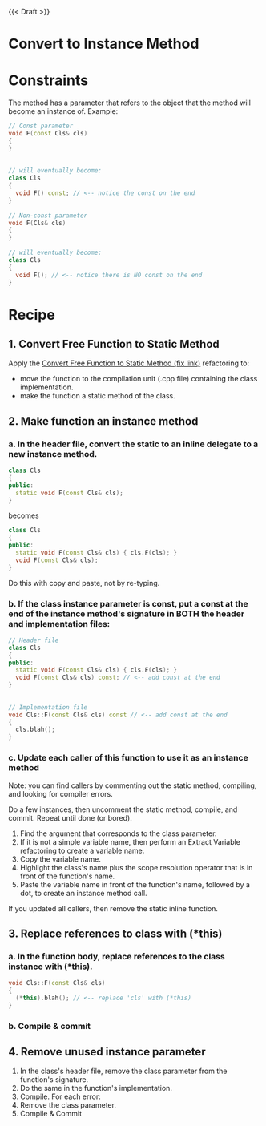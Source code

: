{{< Draft >}}

# Convert to Instance Method

# Constraints

The method has a parameter that refers to the object that the method will become an instance of. Example:

``` cpp
// Const parameter
void F(const Cls& cls)
{
}
 
 
// will eventually become:
class Cls
{
  void F() const; // <-- notice the const on the end
}
 
// Non-const parameter
void F(Cls& cls)
{
}
 
// will eventually become:
class Cls
{
  void F(); // <-- notice there is NO const on the end
}
```

# Recipe

## 1. Convert Free Function to Static Method

Apply the [Convert Free Function to Static Method (fix link)](#) refactoring to:
* move the function to the compilation unit (.cpp file) containing the class implementation.
* make the function a static method of the class.

## 2. Make function an instance method

### a. In the header file, convert the static to an inline delegate to a new instance method.

``` cpp
class Cls
{
public:
  static void F(const Cls& cls);
}
```

becomes

``` cpp
class Cls
{
public:
  static void F(const Cls& cls) { cls.F(cls); }
  void F(const Cls& cls);
}
```

Do this with copy and paste, not by re-typing.

### b. If the class instance parameter is const, put a const at the end of the instance method's signature in BOTH the header and implementation files:

``` cpp
// Header file
class Cls
{
public:
  static void F(const Cls& cls) { cls.F(cls); }
  void F(const Cls& cls) const; // <-- add const at the end
}
 
 
// Implementation file
void Cls::F(const Cls& cls) const // <-- add const at the end
{
  cls.blah();
}
```

### c. Update each caller of this function to use it as an instance method

Note: you can find callers by commenting out the static method, compiling, and looking for compiler errors.

Do a few instances, then uncomment the static method, compile, and commit. Repeat until done (or bored).

1. Find the argument that corresponds to the class parameter.
2. If it is not a simple variable name, then perform an Extract Variable refactoring to create a variable name.
3. Copy the variable name.
4. Highlight the class's name plus the scope resolution operator that is in front of the function's name.
5. Paste the variable name in front of the function's name, followed by a dot, to create an instance method call.

If you updated all callers, then remove the static inline function.

## 3. Replace references to class with (*this)

### a. In the function body, replace references to the class instance with (*this).

``` cpp
void Cls::F(const Cls& cls)
{
  (*this).blah(); // <-- replace 'cls' with (*this)
}
```

### b. Compile & commit

## 4. Remove unused instance parameter

1. In the class's header file, remove the class parameter from the function's signature.
2. Do the same in the function's implementation.
3. Compile. For each error:
  1. Remove the class parameter.
4. Compile & Commit

